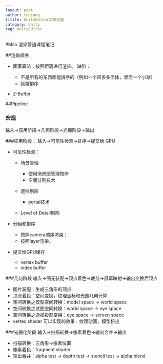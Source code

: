 ```yaml
---
layout: post
author: tnqiang
titile: UnityEditor实用功能
category: Unity
tag: UnityEditor
---
```

#Milo 渲染管道课程笔记

##渲染顺序

- 画家算法：按照距离进行渲染。
缺陷：
	 - 不是所有的东西都能排序的（例如一个凹多多面体，里面一个小球）
	 - 频繁排序

- Z-Buffer

##Pipeline
### 宏观
输入->应用阶段->几何阶段->光栅阶段->输出

###应用阶段：
输入->可见性检测->排序->提交给 GPU

- 可见性检测：
     - 场景管理
      
     	- 使用场景图管理物体
     	- 空间分割技术

     - 遮挡剔除
     
     	- portal技术

     - Level of Detail剔除

- 分组和排序
    - 按照camera顺序渲染；
    - 按照layer渲染。

- 提交给GPU缓存
     - vertex buffer
     - index buffer

###几何阶段
输入->图元装配->顶点着色->裁剪->屏幕映射->输出变换后顶点

- 图片装配：生成三角形的顶点
- 顶点着色：空间变换，纹理坐标和光照几何计算
- 空间转换之模型空间转换：model space -> world space
- 空间转换之试图空间转换：world space -> eye space
- 空间转换之透视投影变换：eye space -> screen space
- vertex shader 可以实现的效果：纹理动画，模型挤出

###光栅化阶段
输入->扫描转换->像素着色->输出合并->输出

- 扫描转换：三角形->像素位置
- 像素着色：fragment shader
- 输出合并：alpha test -> depth test -> stencil test -> alpha blend
